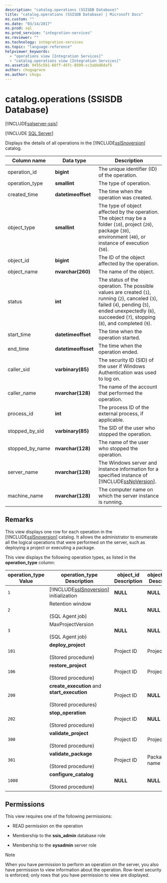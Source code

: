 ```yaml
---
description: "catalog.operations (SSISDB Database)"
title: "catalog.operations (SSISDB Database) | Microsoft Docs"
ms.custom: ""
ms.date: "03/14/2017"
ms.prod: sql
ms.prod_service: "integration-services"
ms.reviewer: ""
ms.technology: integration-services
ms.topic: "language-reference"
helpviewer_keywords: 
  - "operations view [Integration Services]"
  - "catalog.operations view [Integration Services]"
ms.assetid: 9455c5b1-60ff-45fc-8599-cc3abbd6daf5
author: chugugrace
ms.author: chugu
---
```

# catalog.operations (SSISDB Database)

[!INCLUDE[sqlserver-ssis](../../includes/applies-to-version/sqlserver-ssis.md)]


[!INCLUDE [SQL Server](../../includes/applies-to-version/sqlserver.md)]

  Displays the details of all operations in the [!INCLUDE[ssISnoversion](../../includes/ssisnoversion-md.md)] catalog.  
  
|Column name|Data type|Description|  
|-----------------|---------------|-----------------|  
|operation_id|**bigint**|The unique identifier (ID) of the operation.|  
|operation_type|**smallint**|The type of operation.|  
|created_time|**datetimeoffset**|The time when the operation was created.|  
|object_type|**smallint**|The type of object affected by the operation. The object may be a folder (`10`), project (`20`), package (`30`), environment (`40`), or instance of execution (`50`).|  
|object_id|**bigint**|The ID of the object affected by the operation.|  
|object_name|**nvarchar(260)**|The name of the object.|  
|status|**int**|The status of the operation. The possible values are created (`1`), running (`2`), canceled (`3`), failed (`4`), pending (`5`), ended unexpectedly (`6`), succeeded (`7`), stopping (`8`), and completed (`9`).|  
|start_time|**datetimeoffset**|The time when the operation started.|  
|end_time|**datetimeoffsset**|The time when the operation ended.|  
|caller_sid|**varbinary(85)**|The security ID (SID) of the user if Windows Authentication was used to log on.|  
|caller_name|**nvarchar(128)**|The name of the account that performed the operation.|  
|process_id|**int**|The process ID of the external process, if applicable.|  
|stopped_by_sid|**varbinary(85)**|The SID of the user who stopped the operation.|  
|stopped_by_name|**nvarchar(128)**|The name of the user who stopped the operation.|  
|server_name|**nvarchar(128)**|The Windows server and instance information for a specified instance of [!INCLUDE[ssNoVersion](../../includes/ssnoversion-md.md)].|  
|machine_name|**nvarchar(128)**|The computer name on which the server instance is running.|  
  
## Remarks  
 This view displays one row for each operation in the [!INCLUDE[ssISnoversion](../../includes/ssisnoversion-md.md)] catalog. It allows the administrator to enumerate all the logical operations that were performed on the server, such as deploying a project or executing a package.  
  
 This view displays the following operation types, as listed in the **operation_type** column:  
  
|**operation_type** Value|**operation_type** Description|**object_id** Description|**object_name** Description|  
|-------------------------------|-------------------------------------|--------------------------------|----------------------------------|  
|`1`|[!INCLUDE[ssISnoversion](../../includes/ssisnoversion-md.md)] initialization|**NULL**|**NULL**|  
|`2`|Retention window<br /><br /> (SQL Agent job)|**NULL**|**NULL**|  
|`3`|MaxProjectVersion<br /><br /> (SQL Agent job)|**NULL**|**NULL**|  
|`101`|**deploy_project**<br /><br /> (Stored procedure)|Project ID|Project name|  
|`106`|**restore_project**<br /><br /> (Stored procedure)|Project ID|Project name|  
|`200`|**create_execution** and **start_execution**<br /><br /> (Stored procedures)|Project ID|**NULL**|  
|`202`|**stop_operation**<br /><br /> (Stored procedure)|Project ID|**NULL**|  
|`300`|**validate_project**<br /><br /> (Stored procedure)|Project ID|Project name|  
|`301`|**validate_package**<br /><br /> (Stored procedure)|Project ID|Package name|  
|`1000`|**configure_catalog**<br /><br /> (Stored procedure)|**NULL**|**NULL**||  
  
## Permissions  
 This view requires one of the following permissions:  
  
-   READ permission on the operation  
  
-   Membership to the **ssis_admin** database role  
  
-   Membership to the **sysadmin** server role  
  
> [!NOTE]  
>  When you have permission to perform an operation on the server, you also have permission to view information about the operation. Row-level security is enforced; only rows that you have permission to view are displayed.  
  
  
